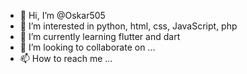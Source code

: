 - 👋 Hi, I’m @Oskar505
- 👀 I’m interested in python, html, css, JavaScript, php
- 🌱 I’m currently learning flutter and dart
- 💞️ I’m looking to collaborate on ...
- 📫 How to reach me ...

<!---
Oskar505/Oskar505 is a ✨ special ✨ repository because its `README.md` (this file) appears on your GitHub profile.
You can click the Preview link to take a look at your changes.
--->
